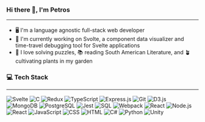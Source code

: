 ### Hi there 👋, I'm Petros <hr/>
- 🖥️ I'm a language agnostic full-stack web developer
- 🔭 I'm currently working on Svolte, a component data visualizer and time-travel debugging tool for Svelte applications
- 🧩 I love solving puzzles, 📚 reading South American Literature, and 🪴 cultivating plants in my garden 

### 💻 Tech Stack <hr/>

![Svelte](https://img.shields.io/badge/-Svelte-000000?style=flat&logo=svelte)
![C](https://img.shields.io/badge/-C-00599C?style=flat&logo=c)
![Redux](https://img.shields.io/badge/-Redux-764ABC?style=flat&logo=redux)
![TypeScript](https://img.shields.io/badge/-TypeScript-007ACC?style=flat&logo=typescript)
![Express.js](https://img.shields.io/badge/-Express.js-000000?style=flat&logo=express)
![Git](https://img.shields.io/badge/-Git-F05032?style=flat&logo=git&logoColor=white)
![D3.js](https://img.shields.io/badge/-D3.js-F9A03C?style=flat&logo=d3.js&logoColor=black)
![MongoDB](https://img.shields.io/badge/-MongoDB-47A248?style=flat&logo=mongodb)
![PostgreSQL](https://img.shields.io/badge/-PostgreSQL-336791?style=flat&logo=postgresql)
![Jest](https://img.shields.io/badge/-Jest-C21325?style=flat&logo=jest)
![SQL](https://img.shields.io/badge/-SQL-336791?style=flat&logo=postgresql)
![Webpack](https://img.shields.io/badge/-Webpack-8DD6F9?style=flat&logo=webpack)
![React](https://img.shields.io/badge/-React-61DAFB?style=flat&logo=react&logoColor=black)
![Node.js](https://img.shields.io/badge/-Node.js-339933?style=flat&logo=node.js&logoColor=white)
![React](https://img.shields.io/badge/-React-61DAFB?style=flat&logo=react&logoColor=black)
![JavaScript](https://img.shields.io/badge/-JavaScript-F7DF1E?style=flat&logo=javascript&logoColor=black)
![CSS](https://img.shields.io/badge/-CSS-1572B6?style=flat&logo=css3&logoColor=white)
![HTML](https://img.shields.io/badge/-HTML-E34F26?style=flat&logo=html5&logoColor=white)
![C#](https://img.shields.io/badge/-C%23-239120?style=flat&logo=c-sharp)
![Python](https://img.shields.io/badge/-Python-3776AB?style=flat&logo=python&logoColor=white)
![Unity](https://img.shields.io/badge/-Unity-000000?style=flat&logo=unity)




<!--
**PetrosO123/PetrosO123** is a ✨ _special_ ✨ repository because its `README.md` (this file) appears on your GitHub profile.

Here are some ideas to get you started:

- 🔭 I’m currently working on ...
- 🌱 I’m currently learning ...
- 👯 I’m looking to collaborate on ...
- 🤔 I’m looking for help with ...
- 💬 Ask me about ...
- 📫 How to reach me: ...
- 😄 Pronouns: ...
- ⚡ Fun fact: ...
-->
